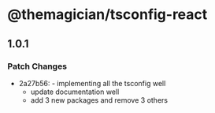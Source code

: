 # @themagician/tsconfig-react

## 1.0.1

### Patch Changes

- 2a27b56: - implementing all the tsconfig well
  - update documentation well
  - add 3 new packages and remove 3 others
